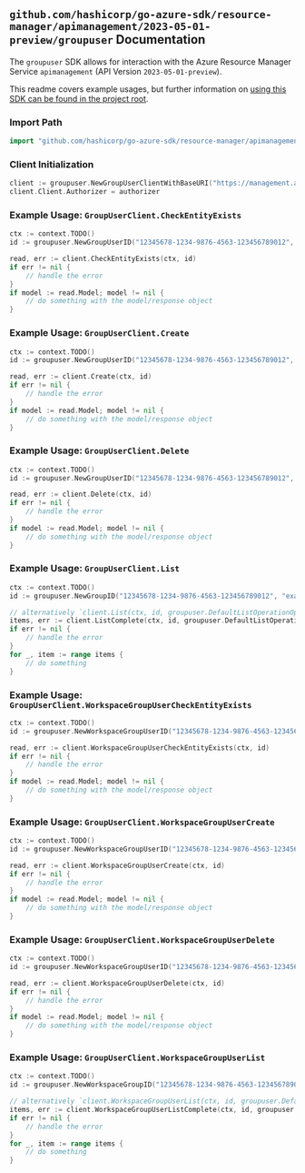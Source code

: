 
## `github.com/hashicorp/go-azure-sdk/resource-manager/apimanagement/2023-05-01-preview/groupuser` Documentation

The `groupuser` SDK allows for interaction with the Azure Resource Manager Service `apimanagement` (API Version `2023-05-01-preview`).

This readme covers example usages, but further information on [using this SDK can be found in the project root](https://github.com/hashicorp/go-azure-sdk/tree/main/docs).

### Import Path

```go
import "github.com/hashicorp/go-azure-sdk/resource-manager/apimanagement/2023-05-01-preview/groupuser"
```


### Client Initialization

```go
client := groupuser.NewGroupUserClientWithBaseURI("https://management.azure.com")
client.Client.Authorizer = authorizer
```


### Example Usage: `GroupUserClient.CheckEntityExists`

```go
ctx := context.TODO()
id := groupuser.NewGroupUserID("12345678-1234-9876-4563-123456789012", "example-resource-group", "serviceValue", "groupIdValue", "userIdValue")

read, err := client.CheckEntityExists(ctx, id)
if err != nil {
	// handle the error
}
if model := read.Model; model != nil {
	// do something with the model/response object
}
```


### Example Usage: `GroupUserClient.Create`

```go
ctx := context.TODO()
id := groupuser.NewGroupUserID("12345678-1234-9876-4563-123456789012", "example-resource-group", "serviceValue", "groupIdValue", "userIdValue")

read, err := client.Create(ctx, id)
if err != nil {
	// handle the error
}
if model := read.Model; model != nil {
	// do something with the model/response object
}
```


### Example Usage: `GroupUserClient.Delete`

```go
ctx := context.TODO()
id := groupuser.NewGroupUserID("12345678-1234-9876-4563-123456789012", "example-resource-group", "serviceValue", "groupIdValue", "userIdValue")

read, err := client.Delete(ctx, id)
if err != nil {
	// handle the error
}
if model := read.Model; model != nil {
	// do something with the model/response object
}
```


### Example Usage: `GroupUserClient.List`

```go
ctx := context.TODO()
id := groupuser.NewGroupID("12345678-1234-9876-4563-123456789012", "example-resource-group", "serviceValue", "groupIdValue")

// alternatively `client.List(ctx, id, groupuser.DefaultListOperationOptions())` can be used to do batched pagination
items, err := client.ListComplete(ctx, id, groupuser.DefaultListOperationOptions())
if err != nil {
	// handle the error
}
for _, item := range items {
	// do something
}
```


### Example Usage: `GroupUserClient.WorkspaceGroupUserCheckEntityExists`

```go
ctx := context.TODO()
id := groupuser.NewWorkspaceGroupUserID("12345678-1234-9876-4563-123456789012", "example-resource-group", "serviceValue", "workspaceIdValue", "groupIdValue", "userIdValue")

read, err := client.WorkspaceGroupUserCheckEntityExists(ctx, id)
if err != nil {
	// handle the error
}
if model := read.Model; model != nil {
	// do something with the model/response object
}
```


### Example Usage: `GroupUserClient.WorkspaceGroupUserCreate`

```go
ctx := context.TODO()
id := groupuser.NewWorkspaceGroupUserID("12345678-1234-9876-4563-123456789012", "example-resource-group", "serviceValue", "workspaceIdValue", "groupIdValue", "userIdValue")

read, err := client.WorkspaceGroupUserCreate(ctx, id)
if err != nil {
	// handle the error
}
if model := read.Model; model != nil {
	// do something with the model/response object
}
```


### Example Usage: `GroupUserClient.WorkspaceGroupUserDelete`

```go
ctx := context.TODO()
id := groupuser.NewWorkspaceGroupUserID("12345678-1234-9876-4563-123456789012", "example-resource-group", "serviceValue", "workspaceIdValue", "groupIdValue", "userIdValue")

read, err := client.WorkspaceGroupUserDelete(ctx, id)
if err != nil {
	// handle the error
}
if model := read.Model; model != nil {
	// do something with the model/response object
}
```


### Example Usage: `GroupUserClient.WorkspaceGroupUserList`

```go
ctx := context.TODO()
id := groupuser.NewWorkspaceGroupID("12345678-1234-9876-4563-123456789012", "example-resource-group", "serviceValue", "workspaceIdValue", "groupIdValue")

// alternatively `client.WorkspaceGroupUserList(ctx, id, groupuser.DefaultWorkspaceGroupUserListOperationOptions())` can be used to do batched pagination
items, err := client.WorkspaceGroupUserListComplete(ctx, id, groupuser.DefaultWorkspaceGroupUserListOperationOptions())
if err != nil {
	// handle the error
}
for _, item := range items {
	// do something
}
```
